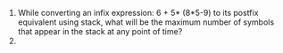 1. While converting an infix expression: 6 + 5* (8*5-9) to its postfix equivalent using stack, what will be the maximum number of symbols that appear in the stack at any point of time?
2. 